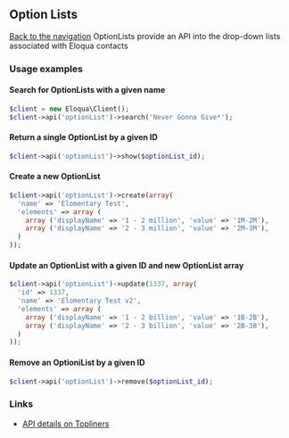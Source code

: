 ## Option Lists
[Back to the navigation](index.md)
OptionLists provide an API into the drop-down lists associated with Eloqua
contacts

### Usage examples

#### Search for OptionLists with a given name
```php
$client = new Eloqua\Client();
$client->api('optionList')->search('Never Gonna Give*');
```

#### Return a single OptionList by a given ID
```php
$client->api('optionList')->show($optionList_id);
```

#### Create a new OptionList
```php
$client->api('optionList')->create(array(
  'name' => 'Elomentary Test',
  'elements' => array (
    array ('displayName' => '1 - 2 million', 'value' => '1M-2M'),
    array ('displayName' => '2 - 3 million', 'value' => '2M-3M'),
  )
));
```

#### Update an OptionList with a given ID and new OptionList array
```php
$client->api('optionList')->update(1337, array(
  'id' => 1337,
  'name' => 'Elomentary Test v2',
  'elements' => array (
    array ('displayName' => '1 - 2 billion', 'value' => '1B-2B'),
    array ('displayName' => '2 - 3 billion', 'value' => '2B-3B'),
  )
));
```

#### Remove an OptioniList by a given ID
```php
$client->api('optionList')->remove($optionList_id);
```

### Links
* [API details on Topliners](http://topliners.eloqua.com/docs/DOC-3588)
